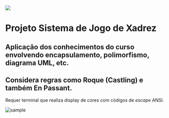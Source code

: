 <img src="https://img.shields.io/static/v1?label=Java&message=11&color=yellow">

# Projeto Sistema de Jogo de Xadrez

## Aplicação dos conhecimentos do curso envolvendo encapsulamento, polimorfismo, diagrama UML, etc.

## Considera regras como Roque (Castling) e também En Passant. 

Requer terminal que realiza display de cores com códigos de <i>escape</i> ANSI.

<image src="https://raw.githubusercontent.com/BruE0/java-completo-2020/master/Chess/sample.png" alt="sample">